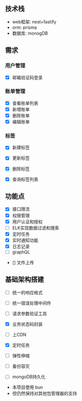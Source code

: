 ## 技术栈

- web框架: nest+fastify
- orm: prisma
- 数据库: monogDB

## 需求

### 用户管理
- [x] 邮箱验证码登录

### 账单管理
- [x] 查看账单列表
- [x] 新增账单
- [x] 删除账单
- [x] 编辑账单

### 标签
- [x] 新建标签
- [x] 更新标签
- [x] 删除标签
- [x] 查询标签列表


## 功能点
- [x] 接口限流
- [x] 权限管理
- [x] 用户认证和授权
- [ ] ELK实现数据过滤和搜索
- [x] 定时任务
- [x] 实时通知功能
- [x] 日志记录
- [ ] graphQL
- [] 文件上传


##  基础架构搭建
- [ ] 统一的响应格式
- [ ] 统一错误处理中间件
- [ ] 请求参数验证工具
- [x] 业务状态码封装


- [ ] 上CDN
- [x] 定时任务
- [ ] 弹性伸缩
- [ ] 备份容灾
- [ ] mongoDB持久化


- 本项目使用 bun 
- 但仍然保持对其他包管理器的支持








